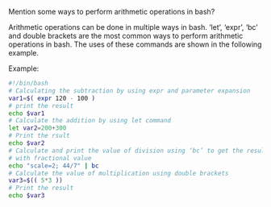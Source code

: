 Mention some ways to perform arithmetic operations in bash?

Arithmetic operations can be done in multiple ways in bash. ‘let’, ‘expr’, ‘bc’ and double brackets are the most common ways to perform arithmetic operations in bash. The uses of these commands are shown in the following example.

Example:

```bash
#!/bin/bash
# Calculating the subtraction by using expr and parameter expansion
var1=$( expr 120 - 100 )
# print the result
echo $var1
# Calculate the addition by using let command
let var2=200+300
# Print the rsult
echo $var2
# Calculate and print the value of division using ‘bc’ to get the result
# with fractional value
echo "scale=2; 44/7" | bc
# Calculate the value of multiplication using double brackets
var3=$(( 5*3 ))
# Print the result
echo $var3
```
